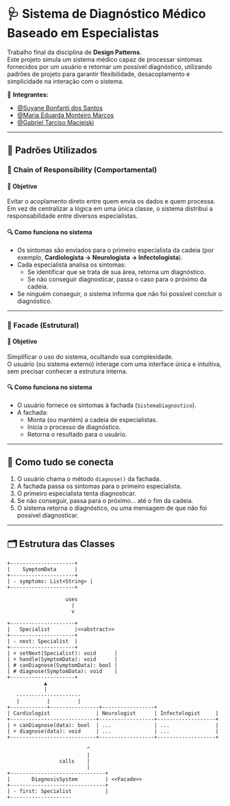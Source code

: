 # 🩺 Sistema de Diagnóstico Médico Baseado em Especialistas

Trabalho final da disciplina de **Design Patterns**.  
Este projeto simula um sistema médico capaz de processar sintomas fornecidos por um usuário e retornar um possível diagnóstico, utilizando padrões de projeto para garantir flexibilidade, desacoplamento e simplicidade na interação com o sistema.

👥 **Integrantes:**
- [@Suyane Bonfanti dos Santos](https://github.com/suyane924)
- [@Maria Eduarda Monteiro Marcos](https://github.com/Guna-ME) 
- [@Gabriel Tarciso Macieiski](https://github.com/GTM16) 

---

## 🧩 Padrões Utilizados

### 🧠 Chain of Responsibility (Comportamental)

#### 📌 Objetivo
Evitar o acoplamento direto entre quem envia os dados e quem processa. Em vez de centralizar a lógica em uma única classe, o sistema distribui a responsabilidade entre diversos especialistas.

#### 🔍 Como funciona no sistema
- Os sintomas são enviados para o primeiro especialista da cadeia (por exemplo, **Cardiologista → Neurologista → Infectologista**).
- Cada especialista analisa os sintomas:
  - Se identificar que se trata de sua área, retorna um diagnóstico.
  - Se não conseguir diagnosticar, passa o caso para o próximo da cadeia.
- Se ninguém conseguir, o sistema informa que não foi possível concluir o diagnóstico.

---

### 🧰 Facade (Estrutural)

#### 📌 Objetivo
Simplificar o uso do sistema, ocultando sua complexidade.  
O usuário (ou sistema externo) interage com uma interface única e intuitiva, sem precisar conhecer a estrutura interna.

#### 🔍 Como funciona no sistema
- O usuário fornece os sintomas à fachada (`SistemaDiagnostico`).
- A fachada:
  - Monta (ou mantém) a cadeia de especialistas.
  - Inicia o processo de diagnóstico.
  - Retorna o resultado para o usuário.

---

## 🔄 Como tudo se conecta

1. O usuário chama o método `diagnose()` da fachada.
2. A fachada passa os sintomas para o primeiro especialista.
3. O primeiro especialista tenta diagnosticar.
4. Se não conseguir, passa para o próximo… até o fim da cadeia.
5. O sistema retorna o diagnóstico, ou uma mensagem de que não foi possível diagnosticar.

---

## 🗂️ Estrutura das Classes

```plaintext
+---------------------+
|    SymptomData      |
+---------------------+
| - symptoms: List<String> |
+---------------------+

                   uses
                     |
                     v

+---------------------+
|   Specialist        |<<abstract>>
+---------------------+
| - next: Specialist  |
+---------------------+
| + setNext(Specialist): void      |
| + handle(SymptomData): void      |
| # canDiagnose(SymptomData): bool |
| # diagnose(SymptomData): void    |
+---------------------+
            ▲
            |
   ---------------------
   |         |         |
+------------+----------------+-----------------+
| Cardiologist               | Neurologist      | Infectologist     |
+----------------------------+------------------+-------------------+
| + canDiagnose(data): bool  | ...              | ...               |
| + diagnose(data): void     | ...              | ...               |
+----------------------------+------------------+-------------------+

                          ^
                          |
                 calls    |
                          |
+-------------------------------+
|       DiagnosisSystem         | <<Facade>>
+-------------------------------+
| - first: Specialist           |
+--------------------
